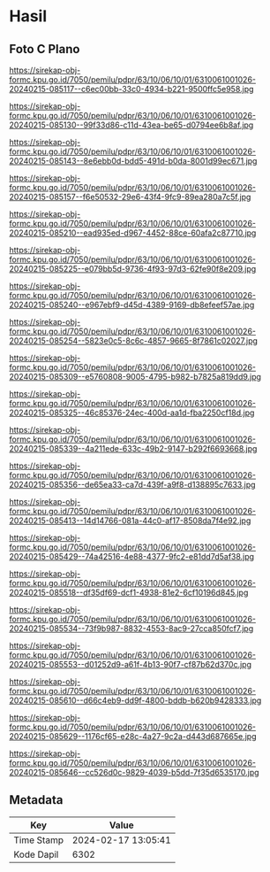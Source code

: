 # Hasil

## Foto C Plano

https://sirekap-obj-formc.kpu.go.id/7050/pemilu/pdpr/63/10/06/10/01/6310061001026-20240215-085117--c6ec00bb-33c0-4934-b221-9500ffc5e958.jpg

https://sirekap-obj-formc.kpu.go.id/7050/pemilu/pdpr/63/10/06/10/01/6310061001026-20240215-085130--99f33d86-c11d-43ea-be65-d0794ee6b8af.jpg

https://sirekap-obj-formc.kpu.go.id/7050/pemilu/pdpr/63/10/06/10/01/6310061001026-20240215-085143--8e6ebb0d-bdd5-491d-b0da-8001d99ec671.jpg

https://sirekap-obj-formc.kpu.go.id/7050/pemilu/pdpr/63/10/06/10/01/6310061001026-20240215-085157--f6e50532-29e6-43f4-9fc9-89ea280a7c5f.jpg

https://sirekap-obj-formc.kpu.go.id/7050/pemilu/pdpr/63/10/06/10/01/6310061001026-20240215-085210--ead935ed-d967-4452-88ce-60afa2c87710.jpg

https://sirekap-obj-formc.kpu.go.id/7050/pemilu/pdpr/63/10/06/10/01/6310061001026-20240215-085225--e079bb5d-9736-4f93-97d3-62fe90f8e209.jpg

https://sirekap-obj-formc.kpu.go.id/7050/pemilu/pdpr/63/10/06/10/01/6310061001026-20240215-085240--e967ebf9-d45d-4389-9169-db8efeef57ae.jpg

https://sirekap-obj-formc.kpu.go.id/7050/pemilu/pdpr/63/10/06/10/01/6310061001026-20240215-085254--5823e0c5-8c6c-4857-9665-8f7861c02027.jpg

https://sirekap-obj-formc.kpu.go.id/7050/pemilu/pdpr/63/10/06/10/01/6310061001026-20240215-085309--e5760808-9005-4795-b982-b7825a819dd9.jpg

https://sirekap-obj-formc.kpu.go.id/7050/pemilu/pdpr/63/10/06/10/01/6310061001026-20240215-085325--46c85376-24ec-400d-aa1d-fba2250cf18d.jpg

https://sirekap-obj-formc.kpu.go.id/7050/pemilu/pdpr/63/10/06/10/01/6310061001026-20240215-085339--4a211ede-633c-49b2-9147-b292f6693668.jpg

https://sirekap-obj-formc.kpu.go.id/7050/pemilu/pdpr/63/10/06/10/01/6310061001026-20240215-085356--de65ea33-ca7d-439f-a9f8-d138895c7633.jpg

https://sirekap-obj-formc.kpu.go.id/7050/pemilu/pdpr/63/10/06/10/01/6310061001026-20240215-085413--14d14766-081a-44c0-af17-8508da7f4e92.jpg

https://sirekap-obj-formc.kpu.go.id/7050/pemilu/pdpr/63/10/06/10/01/6310061001026-20240215-085429--74a42516-4e88-4377-9fc2-e81dd7d5af38.jpg

https://sirekap-obj-formc.kpu.go.id/7050/pemilu/pdpr/63/10/06/10/01/6310061001026-20240215-085518--df35df69-dcf1-4938-81e2-6cf10196d845.jpg

https://sirekap-obj-formc.kpu.go.id/7050/pemilu/pdpr/63/10/06/10/01/6310061001026-20240215-085534--73f9b987-8832-4553-8ac9-27cca850fcf7.jpg

https://sirekap-obj-formc.kpu.go.id/7050/pemilu/pdpr/63/10/06/10/01/6310061001026-20240215-085553--d01252d9-a61f-4b13-90f7-cf87b62d370c.jpg

https://sirekap-obj-formc.kpu.go.id/7050/pemilu/pdpr/63/10/06/10/01/6310061001026-20240215-085610--d66c4eb9-dd9f-4800-bddb-b620b9428333.jpg

https://sirekap-obj-formc.kpu.go.id/7050/pemilu/pdpr/63/10/06/10/01/6310061001026-20240215-085629--1176cf65-e28c-4a27-9c2a-d443d687665e.jpg

https://sirekap-obj-formc.kpu.go.id/7050/pemilu/pdpr/63/10/06/10/01/6310061001026-20240215-085646--cc526d0c-9829-4039-b5dd-7f35d6535170.jpg


## Metadata

| Key        | Value               |
| ---------- | ------------------- |
| Time Stamp | 2024-02-17 13:05:41 |
| Kode Dapil | 6302                |



